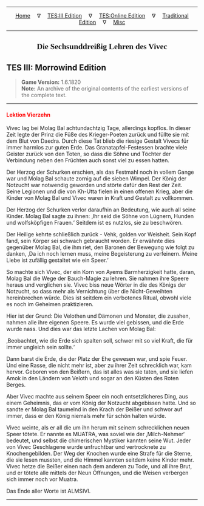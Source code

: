 
---

<!-- Jekyll Page Links -->

<center>
<a href="../../../../index.html">Home</a>
&emsp;&nabla;&emsp;
<a href="../../../index-tes3.html">TES:III Edition</a>
&emsp;&nabla;&emsp;
<a href="../../../index-teso.html">TES:Online Edition</a>
&emsp;&nabla;&emsp;
<a href="../../../index-traditional.html">Traditional Edition</a>
&emsp;&nabla;&emsp;
<a href="../../../index-misc.html">Misc</a>
</center>

<!-- Markdown Body Below: -->

---

<center>
<h2><span style="font-family:Georgia">Die Sechsunddreißig Lehren des Vivec</span></h2>
</center>

## TES III: Morrowind Edition

> __Game Version:__ 1.6.1820\
> __Note:__ An archive of the original contents of the earliest versions of the complete text.

---

#### <span style="color:red">Lektion Vierzehn</span>

Vivec lag bei Molag Bal achtundachtzig Tage, allerdings kopflos. In dieser Zeit legte der Prinz die Füße des Krieger-Poeten zurück und füllte sie mit dem Blut von Daedra. Durch diese Tat blieb die riesige Gestalt Vivecs für immer harmlos zur guten Erde. Das Granatapfel-Festessen brachte viele Geister zurück von den Toten, so dass die Söhne und Töchter der Verbindung neben den Früchten auch sonst viel zu essen hatten.

Der Herzog der Schurken erschien, als das Festmahl noch in vollem Gange war und Molag Bal schaute zornig auf die sieben Wimpel. Der König der Notzucht war notwendig geworden und störte dafür den Rest der Zeit. Seine Legionen und die von Kh-Utta fielen in einen offenen Krieg, aber die Kinder von Molag Bal und Vivec waren in Kraft und Gestalt zu vollkommen.

Der Herzog der Schurken verlor daraufhin an Bedeutung, wie auch all seine Kinder. Molag Bal sagte zu ihnen: ‚Ihr seid die Söhne von Lügnern, Hunden und wolfsköpfigen Frauen.‘ Seitdem ist es nutzlos, sie zu beschwören.

Der Heilige kehrte schließlich zurück - Vehk, golden vor Weisheit. Sein Kopf fand, sein Körper sei schwach gebraucht worden. Er erwähnte dies gegenüber Molag Bal, die ihm riet, den Baronen der Bewegung wie folgt zu danken, ‚Da ich noch lernen muss, meine Begeisterung zu verfeinern. Meine Liebe ist zufällig gestaltet wie ein Speer.‘

So machte sich Vivec, der ein Korn von Ayems Barmherzigkeit hatte, daran, Molag Bal die Wege der Bauch-Magie zu lehren. Sie nahmen ihre Speere heraus und verglichen sie. Vivec biss neue Wörter in die des Königs der Notzucht, so dass mehr als Vernichtung über die Nicht-Geweihten hereinbrechen würde. Dies ist seitdem ein verbotenes Ritual, obwohl viele es noch im Geheimen praktizieren.

Hier ist der Grund: Die Velothen und Dämonen und Monster, die zusahen, nahmen alle ihre eigenen Speere. Es wurde viel gebissen, und die Erde wurde nass. Und dies war das letzte Lachen von Molag Bal:

‚Beobachtet, wie die Erde sich spalten soll, schwer mit so viel Kraft, die für immer ungleich sein sollte.‘

Dann barst die Erde, die der Platz der Ehe gewesen war, und spie Feuer. Und eine Rasse, die nicht mehr ist, aber zu ihrer Zeit schrecklich war, kam hervor. Geboren von den Beißern, das ist alles was sie taten, und sie liefen Amok in den Ländern von Veloth und sogar an den Küsten des Roten Berges.

Aber Vivec machte aus seinem Speer ein noch entsetzlicheres Ding, aus einem Geheimnis, das er vom König der Notzucht abgebissen hatte. Und so sandte er Molag Bal taumelnd in den Krach der Beißer und schwor auf immer, dass er den König niemals mehr für schön halten würde.

Vivec weinte, als er all die um ihn herum mit seinem schrecklichen neuen Speer tötete. Er nannte es MUATRA, was soviel wie der ‚Milch-Nehmer‘ bedeutet, und selbst die chimerischen Mystiker kannten seine Wut. Jeder von Vivec Geschlagene wurde unfruchtbar und vertrocknete zu Knochengebilden. Der Weg der Knochen wurde eine Strafe für die Sterne, die sie lesen mussten, und die Himmel kannten seitdem keine Kinder mehr. Vivec hetze die Beißer einen nach dem anderen zu Tode, und all ihre Brut, und er tötete alle mittels der Neun Öffnungen, und die Weisen verbergen sich immer noch vor Muatra.

Das Ende aller Worte ist ALMSIVI.

---
